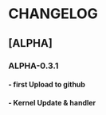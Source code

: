 # CHANGELOG
## [ALPHA]
### ALPHA-0.3.1
#### - first Upload to github
#### - Kernel Update & handler
